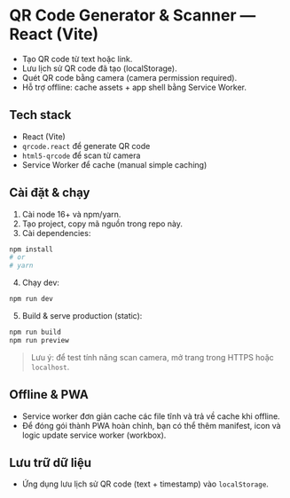 # QR Code Generator & Scanner — React (Vite)
- Tạo QR code từ text hoặc link.
- Lưu lịch sử QR code đã tạo (localStorage).
- Quét QR code bằng camera (camera permission required).
- Hỗ trợ offline: cache assets + app shell bằng Service Worker.


## Tech stack
- React (Vite)
- `qrcode.react` để generate QR code
- `html5-qrcode` để scan từ camera
- Service Worker để cache (manual simple caching)


## Cài đặt & chạy
1. Cài node 16+ và npm/yarn.
2. Tạo project, copy mã nguồn trong repo này.
3. Cài dependencies:


```bash
npm install
# or
# yarn
```


4. Chạy dev:


```bash
npm run dev
```


5. Build & serve production (static):


```bash
npm run build
npm run preview
```


> Lưu ý: để test tính năng scan camera, mở trang trong HTTPS hoặc `localhost`.


## Offline & PWA
- Service worker đơn giản cache các file tĩnh và trả về cache khi offline.
- Để đóng gói thành PWA hoàn chỉnh, bạn có thể thêm manifest, icon và logic update service worker (workbox).


## Lưu trữ dữ liệu
- Ứng dụng lưu lịch sử QR code (text + timestamp) vào `localStorage`.
